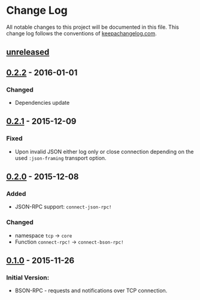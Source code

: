 # Change Log
All notable changes to this project will be documented in this file. This change log follows the conventions of [keepachangelog.com](http://keepachangelog.com/).

## [unreleased]

## [0.2.2] - 2016-01-01
### Changed
- Dependencies update

## [0.2.1] - 2015-12-09
### Fixed
- Upon invalid JSON either log only or close connection depending on
  the used `:json-framing` transport option.

## [0.2.0] - 2015-12-08
### Added
- JSON-RPC support: `connect-json-rpc!`

### Changed
- namespace `tcp` -> `core`
- Function `connect-rpc!` -> `connect-bson-rpc!`

## [0.1.0] - 2015-11-26
### Initial Version:
- BSON-RPC - requests and notifications over TCP connection.

[unreleased]: https://github.com/seprich/clj-bson-rpc/compare/0.2.2...HEAD
[0.2.2]: https://github.com/seprich/clj-bson-rpc/compare/0.2.1...0.2.2
[0.2.1]: https://github.com/seprich/clj-bson-rpc/compare/0.2.0...0.2.1
[0.2.0]: https://github.com/seprich/clj-bson-rpc/compare/0.1.0...0.2.0
[0.1.0]: https://github.com/seprich/clj-bson-rpc/tree/0.1.0
